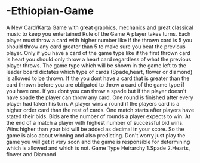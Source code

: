# -Ethiopian-Game
A New Card/Karta Game with great graphics, mechanics and great classical music to keep you entertained  Rule of the Game  A player takes turns. Each player must throw a card with higher number like if the thrown card is 5 you should throw any card greater than 5 to make sure you beat the previous player. Only if you have a card of the game type like if the first thrown card is heart you should only throw a heart card regardless of what the previous player throws.  The game type which will be shown in the game left to the leader board dictates which type of cards (Spade,heart, flower or diamond) is allowed to be thrown.  If the you dont have a card that is greater than the card thrown before you are obligated to throw a card of the game type if you have one.  If you dont you can throw a spade but if the player doesn't have spade the player can throw any card. One round is finished after every player had taken his turn.  A player wins a round if the players card is a higher order card than the rest of cards.  One match starts after players have stated their bids. Bids are the number of rounds a player expects to win.  At the end of a match a player with highest number of successful bid wins. Wins higher than your bid will be added as decimal in your score.  So the game is also about winning and also predicting.  Don't worry just play the game you will get it very soon and the game is responsible for determining which is allowed and which is not.  Game Type Heirarchy  1.Spade  2.Hearts, flower and Diamond
